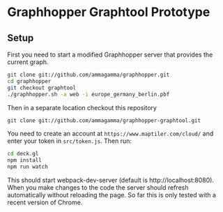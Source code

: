 # Graphhopper Graphtool Prototype

## Setup

First you need to start a modified Graphhopper server that provides the current graph.
```bash
git clone git://github.com/ammagamma/graphhopper.git
cd graphhopper
git checkout graphtool
./graphhopper.sh -a web -i europe_germany_berlin.pbf
```

Then in a separate location checkout this repository
```bash
git clone git://github.com/ammagamma/graphhopper-graphtool.git
```
You need to create an account at `https://www.maptiler.com/cloud/` and enter 
your token in `src/token.js`. Then run:

```bash
cd deck.gl
npm install
npm run watch
```

This should start webpack-dev-server (default is http://localhost:8080).
When you make changes to the code the server should refresh automatically without
reloading the page. So far this is only tested with a recent version of Chrome.



